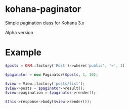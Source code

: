kohana-paginator
================

Simple pagination class for Kohana 3.x

Alpha version


Example
================

```php
$posts = ORM::factory('Post')->where('public', '=', 1)

$paginator = new Paginator($posts, 1, 10);

$view = View::factory('posts/list');
$view->posts = $paginator->result();
$view->pagination = $paginator->render();

$this->response->body($view->render());
```